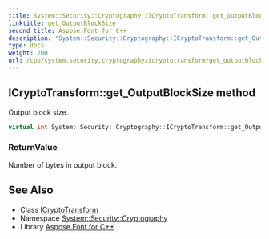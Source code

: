 ```yaml
---
title: System::Security::Cryptography::ICryptoTransform::get_OutputBlockSize method
linktitle: get_OutputBlockSize
second_title: Aspose.Font for C++
description: 'System::Security::Cryptography::ICryptoTransform::get_OutputBlockSize method. Output block size in C++.'
type: docs
weight: 200
url: /cpp/system.security.cryptography/icryptotransform/get_outputblocksize/
---
```

## ICryptoTransform::get_OutputBlockSize method


Output block size.

```cpp
virtual int System::Security::Cryptography::ICryptoTransform::get_OutputBlockSize()=0
```


### ReturnValue

Number of bytes in output block.

## See Also

* Class [ICryptoTransform](../)
* Namespace [System::Security::Cryptography](../../)
* Library [Aspose.Font for C++](../../../)
